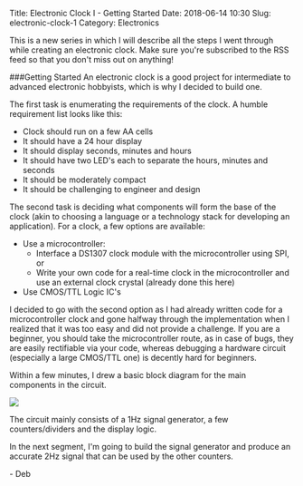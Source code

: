 Title: Electronic Clock I - Getting Started
Date: 2018-06-14 10:30
Slug: electronic-clock-1
Category: Electronics

This is a new series in which I will describe all the steps I went through while creating an electronic clock. Make sure you're subscribed to the RSS feed so that you don't miss out on anything!

###Getting Started
An electronic clock is a good project for intermediate to advanced electronic hobbyists, which is why I decided to build one.

The first task is enumerating the requirements of the clock. A humble requirement list looks like this:

- Clock should run on a few AA cells
- It should have a 24 hour display
- It should display seconds, minutes and hours
- It should have two LED's each to separate the hours, minutes and seconds
- It should be moderately compact
- It should be challenging to engineer and design

The second task is deciding what components will form the base of the clock (akin to choosing a language or a technology stack for developing an application). For a clock, a few options are available:

- Use a microcontroller:
  - Interface a DS1307 clock module with the microcontroller using SPI, or
  - Write your own code for a real-time clock in the microcontroller and use an external clock crystal (already done this here)
- Use CMOS/TTL Logic IC's

I decided to go with the second option as I had already written code for a microcontroller clock and gone halfway through the implementation when I realized that it was too easy and did not provide a challenge. If you are a beginner, you should take the microcontroller route, as in case of bugs, they are easily rectifiable via your code, whereas debugging a hardware circuit (especially a large CMOS/TTL one) is decently hard for beginners.

Within a few minutes, I drew a basic block diagram for the main components in the circuit.

![]({static}res/disp.png)

The circuit mainly consists of a 1Hz signal generator, a few counters/dividers and the display logic. 

In the next segment, I'm going to build the signal generator and produce an accurate 2Hz signal that can be used by the other counters.

\- Deb
